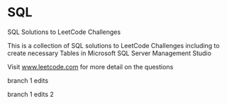 # SQL
 SQL Solutions to LeetCode Challenges
 
 This is a collection of SQL solutions to LeetCode Challenges including to create necessary Tables in Microsoft SQL Server Management Studio
 
 Visit www.leetcode.com for more detail on the questions
 
 branch 1 edits
 
 branch 1 edits 2